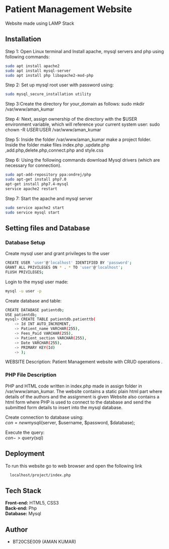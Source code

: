 [//]: <> (Question 1)
# Patient Management Website
Website made using LAMP Stack

## Installation
Step 1: Open Linux terminal and Install
apache, mysql servers and php using following commands:

```bash
sudo apt install apache2
sudo apt install mysql-server
sudo apt install php libapache2-mod-php
```
Step 2: Set up mysql root user with password using:
```bash
sudo mysql_secure_installation utility
```


Step 3:Create the directory for your_domain as follows:
sudo mkdir /var/www/aman_kumar

Step 4: Next, assign ownership of the directory with the $USER environment variable, which will reference your current system user:
sudo chown -R $USER:$USER /var/www/aman_kumar

Step 5: Inside the folder /var/www/aman_kumar make a project folder.
Inside the folder make files index.php  ,update.php ,add.php,delete.php,connect.php and style.css

Step 6: Using the following commands download Mysql drivers
(which are necessary for connection).
```bash
sudo apt-add-repository ppa:ondrej/php
sudo apt-get install php7.0
apt-get install php7.4-mysql
service apache2 restart
```
Step 7: Start the apache and mysql server
```bash
sudo service apache2 start
sudo service mysql start
```

## Setting files and Database
### Database Setup
Create mysql user and grant privileges to the user
```bash
CREATE USER 'user'@'localhost' IDENTIFIED BY 'password';
GRANT ALL PRIVILEGES ON * . * TO 'user'@'localhost';
FLUSH PRIVILEGES;
```
Login to the mysql user made:
```bash
mysql -u user -p
```
Create database and table:
```bash
CREATE DATABASE patientdb;
USE patientdb;
mysql> CREATE TABLE patientdb.patienttb(
    -> Id INT AUTO_INCREMENT,
    -> Patient_name VARCHAR(255),
    -> Fees_Paid VARCHAR(255),
    -> Patient_section VARCHAR(255),
    -> Date VARCHAR(255),
    -> PRIMARY KEY(Id)
    -> );
```

WEBSITE Description:
Patient Management website with CRUD operations .
 
### PHP File Description
PHP and HTML code written in index.php made in assign folder in /var/www/aman_kumar.
The website contains a static plain html part where details of the authors and the assignment is given
Website also contains a html form where PHP is used to connect to the database and send the submitted form details to insert into the mysql database.

Create connection to database using: \
$con = new mysqli($server, $username, $password, $database);

Execute the query: \
$con->query($sql)



## Deployment
To run this website go to web browser and open the following link
```bash
  localhost/project/index.php
```
## Tech Stack
**Front-end:** HTML5, CSS3 \
**Back-end:** Php \
**Database:** Mysql

## Author
- BT20CSE009 (AMAN KUMAR)

